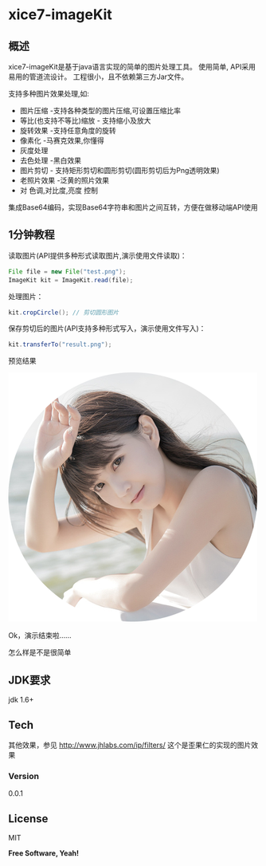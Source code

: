 # xice7-imageKit
## 概述
 xice7-imageKit是基于java语言实现的简单的图片处理工具。
 使用简单, API采用易用的管道流设计。
 工程很小，且不依赖第三方Jar文件。
 
  支持多种图片效果处理,如:
  
  - 图片压缩 -支持各种类型的图片压缩,可设置压缩比率
  - 等比(也支持不等比)缩放 - 支持缩小及放大
  - 旋转效果 -支持任意角度的旋转
  - 像素化 -马赛克效果,你懂得
  - 灰度处理
  - 去色处理 -黑白效果
  - 图片剪切 - 支持矩形剪切和圆形剪切(圆形剪切后为Png透明效果)
  - 老照片效果 -泛黄的照片效果
  - 对 色调,对比度,亮度 控制

集成Base64编码，实现Base64字符串和图片之间互转，方便在做移动端API使用

## 1分钟教程
读取图片(API提供多种形式读取图片,演示使用文件读取)：
```java
File file = new File("test.png");
ImageKit kit = ImageKit.read(file);
```

处理图片：
```java
kit.cropCircle(); // 剪切圆形图片
```

保存剪切后的图片(API支持多种形式写入，演示使用文件写入)：
```java
kit.transferTo("result.png"); 
```

预览结果

![图片](src/test/resources/cropCircle.png)

Ok，演示结束啦……

怎么样是不是很简单

## JDK要求
jdk 1.6+
## Tech
其他效果，参见 http://www.jhlabs.com/ip/filters/ 这个是歪果仁的实现的图片效果

### Version
0.0.1

 
License
----

MIT


**Free Software, Yeah!**
